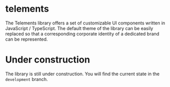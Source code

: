 # telements
The Telements library offers a set of customizable UI components written in JavaScript / TypeScript. The default theme of the library can be easily replaced so that a corresponding corporate identity of a dedicated brand can be represented.

# Under construction
The library is still under construction. You will find the current state in the `development` branch.
